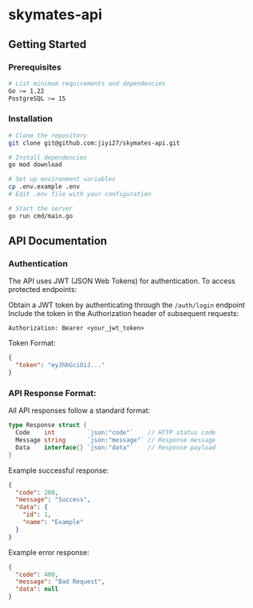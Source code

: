 # skymates-api

## Getting Started

### Prerequisites

```bash
# List minimum requirements and dependencies
Go >= 1.22
PostgreSQL >= 15
```

### Installation

```bash
# Clone the repository
git clone git@github.com:jiyi27/skymates-api.git

# Install dependencies
go mod download

# Set up environment variables
cp .env.example .env
# Edit .env file with your configuration

# Start the server
go run cmd/main.go
```

## API Documentation

### Authentication

The API uses JWT (JSON Web Tokens) for authentication. To access protected endpoints:

Obtain a JWT token by authenticating through the `/auth/login` endpoint
Include the token in the Authorization header of subsequent requests:

```
Authorization: Bearer <your_jwt_token>
```

Token Format:
```json
{
  "token": "eyJhbGciOiJ..."
}
```

### API Response Format:

All API responses follow a standard format:

```go
type Response struct {
  Code    int         `json:"code"`    // HTTP status code
  Message string      `json:"message"` // Response message
  Data    interface{} `json:"data"`    // Response payload
}
```

Example successful response:
```json
{
  "code": 200,
  "message": "Success",
  "data": {
    "id": 1,
    "name": "Example"
  }
}
```

Example error response:

```json
{
  "code": 400,
  "message": "Bad Request",
  "data": null
}
```


